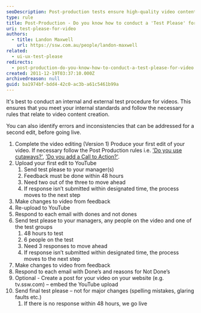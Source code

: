 ```yaml
---
seoDescription: Post-production tests ensure high-quality video content creation by identifying errors and inconsistencies before going live. Conduct internal and external test procedures to meet internal standards and follow necessary rules for video content creation.
type: rule
title: Post-Production - Do you know how to conduct a 'Test Please' for video?
uri: test-please-for-video
authors:
  - title: Landon Maxwell
    url: https://ssw.com.au/people/landon-maxwell
related:
  - ui-ux-test-please
redirects:
  - post-production-do-you-know-how-to-conduct-a-test-please-for-video
created: 2011-12-19T03:37:10.000Z
archivedreason: null
guid: ba1974bf-bdd4-42c0-ac3b-a61c5461b99a
---
```


It's best to conduct an internal and external test procedure for videos. This ensures that you meet your internal standards and follow the necessary rules that relate to video content creation.

You can also identify errors and inconsistencies that can be addressed for a second edit, before going live.

<!--endintro-->

1. Complete the video editing (Version 1)
   Produce your first edit of your video. If necessary follow the Post Production rules i.e. ['Do you use cutaways?'](/production-post-production-do-you-use-cutaways-aka-removing-the-talking-head), ['Do you add a Call to Action?'](/production-do-you-add-a-call-to-action).
2. Upload your first edit to YouTube
   1. Send test please to your manager(s)
   2. Feedback must be done within 48 hours
   3. Need two out of the three to move ahead
   4. If response isn’t submitted within designated time, the process moves to the next step
3. Make changes to video from feedback
4. Re-upload to YouTube
5. Respond to each email with dones and not dones
6. Send test please to your managers, any people on the video and one of the test groups
   1. 48 hours to test
   2. 6 people on the test
   3. Need 3 responses to move ahead
   4. If response isn’t submitted within designated time, the process moves to the next step
7. Make changes to video from feedback
8. Respond to each email with Done’s and reasons for Not Done’s
9. Optional - Create a post for your video on your website (e.g. tv.ssw.com) – embed the YouTube upload
10. Send final test please – not for major changes (spelling mistakes, glaring faults etc.)
    1. If there is no response within 48 hours, we go live
